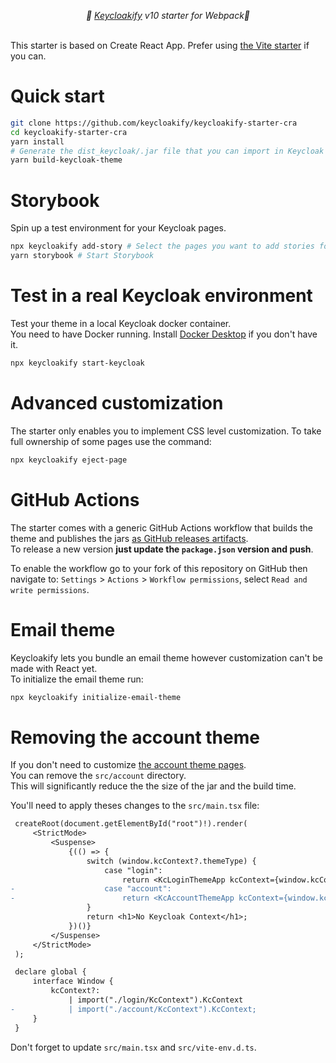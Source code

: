 <p align="center">
    <i>🚀 <a href="https://keycloakify.dev">Keycloakify</a> v10 starter for Webpack🚀</i>
    <br/>
    <br/>
</p>

This starter is based on Create React App. Prefer using [the Vite starter](https://github.com/keycloakify/keycloakify-starter) if you can.

# Quick start

```bash
git clone https://github.com/keycloakify/keycloakify-starter-cra
cd keycloakify-starter-cra
yarn install
# Generate the dist_keycloak/.jar file that you can import in Keycloak
yarn build-keycloak-theme
```

# Storybook

Spin up a test environment for your Keycloak pages.

```bash
npx keycloakify add-story # Select the pages you want to add stories for
yarn storybook # Start Storybook
```

# Test in a real Keycloak environment

Test your theme in a local Keycloak docker container.  
You need to have Docker running. Install [Docker Desktop](https://www.docker.com/products/docker-desktop/) if you don't have it.

```bash
npx keycloakify start-keycloak
```

# Advanced customization

The starter only enables you to implement CSS level customization. To take full ownership
of some pages use the command:

```bash
npx keycloakify eject-page
```

# GitHub Actions

The starter comes with a generic GitHub Actions workflow that builds the theme and publishes
the jars [as GitHub releases artifacts](https://github.com/keycloakify/keycloakify-starter/releases/tag/v7.1.0).  
To release a new version **just update the `package.json` version and push**.

To enable the workflow go to your fork of this repository on GitHub then navigate to:
`Settings` > `Actions` > `Workflow permissions`, select `Read and write permissions`.

# Email theme

Keycloakify lets you bundle an email theme however customization can't be made with React yet.  
To initialize the email theme run:

```bash
npx keycloakify initialize-email-theme
```

# Removing the account theme

If you don't need to customize [the account theme pages](https://storybook.keycloakify.dev/?path=/story/account-account--default).  
You can remove the `src/account` directory.  
This will significantly reduce the the size of the jar and the build time.

You'll need to apply theses changes to the `src/main.tsx` file:

```diff
 createRoot(document.getElementById("root")!).render(
     <StrictMode>
         <Suspense>
             {(() => {
                 switch (window.kcContext?.themeType) {
                     case "login":
                         return <KcLoginThemeApp kcContext={window.kcContext} />;
-                    case "account":
-                        return <KcAccountThemeApp kcContext={window.kcContext} />;
                 }
                 return <h1>No Keycloak Context</h1>;
             })()}
         </Suspense>
     </StrictMode>
 );

 declare global {
     interface Window {
         kcContext?:
             | import("./login/KcContext").KcContext
-            | import("./account/KcContext").KcContext;
     }
 }
```

Don't forget to update `src/main.tsx` and `src/vite-env.d.ts`.
